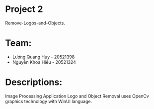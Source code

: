 # Project 2
Remove-Logos-and-Objects.

# Team:
- Lương Quang Huy - 20521398
- Nguyễn Khoa Hiếu - 20521324

# Descriptions:
Image Processing Application Logo and Object Removal uses OpenCv graphics technology with WinUI language.
